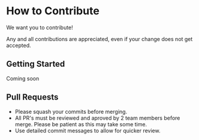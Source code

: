 # How to Contribute
We want you to contribute!

Any and all contributions are appreciated, even if your change does not get accepted.


## Getting Started
Coming soon

## Pull Requests
  - Please squash your commits before merging.
  - All PR's must be reviewed and aproved by 2 team members before merge. Please be patient as this may take some time.
  - Use detailed commit messages to allow for quicker review.
